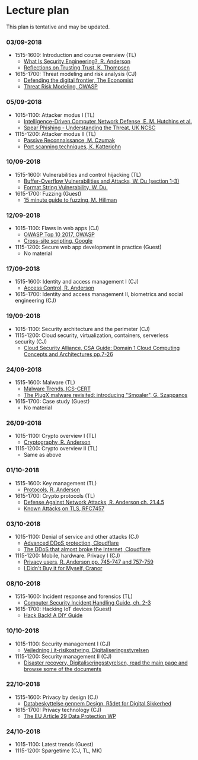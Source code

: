 # Lecture plan

This plan is tentative and may be updated.

### 03/09-2018
* 1515-1600: Introduction and course overview (TL)
  * [What Is Security Engineering?, R. Anderson](https://www.cl.cam.ac.uk/~rja14/Papers/SEv2-c01.pdf)
  * [Reflections on Trusting Trust, K. Thompsen](http://www.ece.cmu.edu/~ganger/712.fall02/papers/p761-thompson.pdf)
* 1615-1700: Threat modeling and risk analysis (CJ)
  * [Defending the digital frontier, The Economist](https://www.economist.com/sites/default/files/20140712_cyber-security.pdf)
  * [Threat Risk Modeling, OWASP](https://www.owasp.org/index.php/Threat_Risk_Modeling)

### 05/09-2018
* 1015-1100: Attacker modus I (TL)
  * [Intelligence-Driven Computer Network Defense, E. M. Hutchins et al.](http://www.lockheedmartin.com/content/dam/lockheed/data/corporate/documents/LM-White-Paper-Intel-Driven-Defense.pdf)
  * [Spear Phishing - Understanding the Threat, UK NCSC](https://www.ncsc.gov.uk/content/files/protected_files/document_files/Spear%20Phishing%20-%20Understanding%20the%20Threat.pdf)
* 1115-1200: Attacker modus II (TL)
  * [Passive Reconnaissance, M. Czumak](https://www.securitysift.com/passive-reconnaissance/)
  * [Port scanning techniques, K. Katterjohn](https://www.exploit-db.com/docs/english/13107-port-scanning-techniques.pdf)

### 10/09-2018
* 1515-1600: Vulnerabilities and control hijacking (TL)
  * [Buffer-Overflow Vulnerabilities and Attacks, W. Du (section 1-3)](http://www.cis.syr.edu/~wedu/Teaching/IntrCompSec/LectureNotes_New/Buffer_Overflow.pdf)
  * [Format String Vulnerability, W. Du.](http://www.cis.syr.edu/~wedu/Teaching/cis643/LectureNotes_New/Format_String.pdf)
* 1615-1700: Fuzzing (Guest)
  * [15 minute guide to fuzzing, M. Hillman](https://www.mwrinfosecurity.com/our-thinking/15-minute-guide-to-fuzzing/)

### 12/09-2018
* 1015-1100: Flaws in web apps (CJ)
  * [OWASP Top 10 2017, OWASP](https://www.owasp.org/images/7/72/OWASP_Top_10-2017_%28en%29.pdf.pdf)
  * [Cross-site scripting, Google](https://www.google.com/about/appsecurity/learning/xss/)
* 1115-1200: Secure web app development in practice (Guest)
  * No material

### 17/09-2018
* 1515-1600: Identity and access management I (CJ)
  * [Access Control, R. Anderson](http://www.cl.cam.ac.uk/~rja14/Papers/SEv2-c04.pdf)
* 1615-1700: Identity and access management II, biometrics and social engineering (CJ)

### 19/09-2018
* 1015-1100: Security architecture and the perimeter (CJ)
* 1115-1200: Cloud security, virtualization, containers, serverless security (CJ)
  * [Cloud Security Alliance, CSA Guide: Domain 1 Cloud Computing Concepts and Architectures pp.7-26](https://downloads.cloudsecurityalliance.org/assets/research/security-guidance/security-guidance-v4-FINAL.pdf)

### 24/09-2018
* 1515-1600: Malware (TL)
  * [Malware Trends, ICS-CERT](https://ics-cert.us-cert.gov/sites/default/files/documents/NCCIC_ICS-CERT_AAL_Malware_Trends_Paper_S508C.pdf)
  * [The PlugX malware revisited: introducing "Smoaler", G. Szappanos](https://sophosnews.files.wordpress.com/2013/07/sophosszappanosplugxrevisitedintroducingsmoaler-rev1.pdf)
* 1615-1700: Case study (Guest)
  * No material

### 26/09-2018
* 1015-1100: Crypto overview I (TL)
  * [Cryptography, R. Anderson](http://www.cl.cam.ac.uk/~rja14/Papers/SEv2-c05.pdf)
* 1115-1200: Crypto overview II (TL)
  * Same as above

### 01/10-2018
* 1515-1600: Key management (TL)
  * [Protocols, R. Anderson](http://www.cl.cam.ac.uk/~rja14/Papers/SEv2-c03.pdf)
* 1615-1700: Crypto protocols (TL)
  * [Defense Against Network Attacks, R. Anderson ch. 21.4.5](http://www.cl.cam.ac.uk/~rja14/Papers/SEv2-c21.pdf)
  * [Known Attacks on TLS, RFC7457](https://tools.ietf.org/html/rfc7457)

### 03/10-2018
* 1015-1100: Denial of service and other attacks (CJ)
  * [Advanced DDoS protection, Cloudflare](https://www.cloudflare.com/static/media/pdf/cloudflare-whitepaper-ddos.pdf)
  * [The DDoS that almost broke the Internet, Cloudflare](https://blog.cloudflare.com/the-ddos-that-almost-broke-the-internet)
* 1115-1200: Mobile, hardware. Privacy I (CJ)
  * [Privacy users, R. Anderson pp. 745-747 and 757-759](http://www.cl.cam.ac.uk/~rja14/Papers/SEv2-c23.pdf)
  * [I Didn't Buy it for Myself, Cranor](http://lorrie.cranor.org/pubs/personalization-privacy.pdf)

### 08/10-2018
* 1515-1600: Incident response and forensics (TL)
  * [Computer Security Incident Handling Guide, ch. 2-3](http://nvlpubs.nist.gov/nistpubs/SpecialPublications/NIST.SP.800-61r2.pdf)
* 1615-1700: Hacking IoT devices (Guest)
  * [Hack Back! A DIY Guide](https://pastebin.com/0SNSvyjJ)

### 10/10-2018
* 1015-1100: Security management I (CJ)
  * [Vejledning i it-risikostyring, Digitaliseringsstyrelsen](https://www.digst.dk/~/media/Files/Informationssikkerhed/Informationssikkerhed-efter-ISO27001/Vejledning-it-risikostyring-og-vurdering_februar-2015.pdf)
* 1115-1200: Security management II (CJ)
  * [Disaster recovery, Digitaliseringsstyrelsen, read the main page and browse some of the documents](http://www.digst.dk/Arkitektur-og-standarder/Videnscenter-for-implementering-af-ISO27001/Vejledninger-om-sikkerhedsarbejdet/Beredskabsplanlaegning)

### 22/10-2018
* 1515-1600: Privacy by design (CJ)
  * [Databeskyttelse gennem Design, Rådet for Digital Sikkerhed](http://www.digitalsikkerhed.dk/s/RfDS-vejledning-om-DPbD.pdf)
* 1615-1700: Privacy technology (CJ)
  * [The EU Article 29 Data Protection WP](http://ec.europa.eu/justice/data-protection/article-29/documentation/opinion-recommendation/files/2014/wp216_en.pdf)

### 24/10-2018
* 1015-1100: Latest trends (Guest)
* 1115-1200: Spørgetime (CJ, TL, MK)
